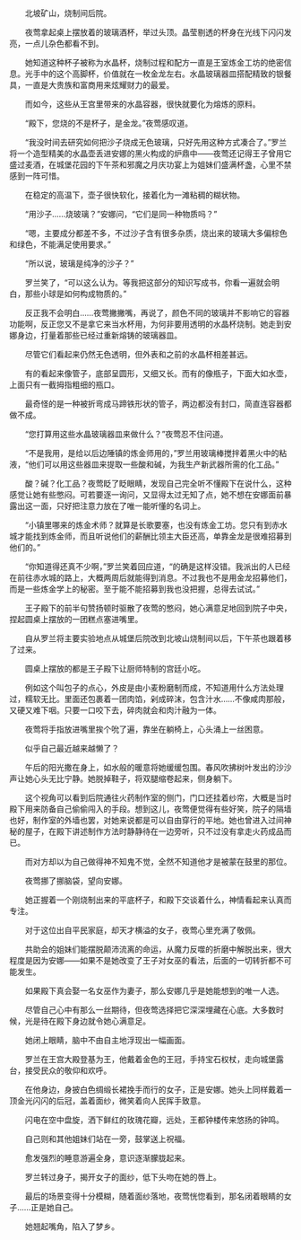 　　北坡矿山，烧制间后院。

　　夜莺拿起桌上摆放着的玻璃酒杯，举过头顶。晶莹剔透的杯身在光线下闪闪发亮，一点儿杂色都看不到。

　　她知道这种杯子被称为水晶杯，烧制过程和配方一直是王室炼金工坊的绝密信息。光手中的这个高脚杯，价值就在一枚金龙左右。水晶玻璃器皿搭配精致的银餐具，一直是大贵族和富商用来炫耀财力的最爱。

　　而如今，这些从王宫里带来的水晶容器，很快就要化为熔炼的原料。

　　“殿下，您烧的不是杯子，是金龙。”夜莺感叹道。

　　“我没时间去研究如何把沙子烧成无色玻璃，只好先用这种方式凑合了。”罗兰将一个造型精美的水晶壶丢进安娜的黑火构成的炉鼎中——夜莺还记得王子曾用它盛过麦酒，在城堡花园的下午茶和邪魔之月庆功宴上为姐妹们盛满杯盏，心里不禁感到一阵可惜。

　　在稳定的高温下，壶子很快软化，接着化为一滩粘稠的糊状物。

　　“用沙子……烧玻璃？”安娜问，“它们是同一种物质吗？”

　　“嗯，主要成分都差不多，不过沙子含有很多杂质，烧出来的玻璃大多偏棕色和绿色，不能满足使用要求。”

　　“所以说，玻璃是纯净的沙子？”

　　罗兰笑了，“可以这么认为。等我把这部分的知识写成书，你看一遍就会明白，那些小球是如何构成物质的。”

　　反正我不会明白……夜莺撇撇嘴，再说了，颜色不同的玻璃并不影响它的容器功能啊，反正您又不是拿它来当水杯用，为何非要用透明的水晶杯烧制。她走到安娜身边，打量着那些已经过重新熔铸的玻璃器皿。

　　尽管它们看起来仍然无色透明，但外表和之前的水晶杯相差甚远。

　　有的看起来像管子，底部呈圆形，又细又长。而有的像瓶子，下面大如水壶，上面只有一截拇指粗细的瓶口。

　　最奇怪的是一种被折弯成马蹄铁形状的管子，两边都没有封口，简直连容器都做不成。

　　“您打算用这些水晶玻璃器皿来做什么？”夜莺忍不住问道。

　　“不是我用，是给以后边陲镇的炼金师用的，”罗兰用玻璃棒搅拌着黑火中的粘液，“他们可以用这些器皿来提取一些酸和碱，为我生产新武器所需的化工品。”

　　酸？碱？化工品？夜莺眨了眨眼睛，发现自己完全听不懂殿下在说什么，这种感觉让她有些憋闷。可若要逐一询问，又显得太过无知了点，她不想在安娜面前暴露出这一面，只好把注意力放在了唯一能听懂的名词上。

　　“小镇里哪来的炼金术师？就算是长歌要塞，也没有炼金工坊。您只有到赤水城才能找到炼金师，而且听说他们的薪酬比领主大臣还高，单靠金龙是很难招募到他们的。”

　　“你知道得还真不少啊，”罗兰笑着回应道，“的确是这样没错。我派出的人已经在前往赤水城的路上，大概两周后就能得到消息。不过我也不是用金龙招募他们，而是一些炼金学上的秘密。至于能不能招募到我也没把握，总得去试试。”

　　王子殿下的前半句赞扬顿时驱散了夜莺的憋闷，她心满意足地回到院子中央，捏起圆桌上摆放的一团糕点塞进嘴里。

　　自从罗兰将主要实验地点从城堡后院改到北坡山烧制间以后，下午茶也跟着移了过来。

　　圆桌上摆放的都是王子殿下让厨师特制的宫廷小吃。

　　例如这个叫包子的点心，外皮是由小麦粉磨制而成，不知道用什么方法处理过，糯软无比。里面还包裹着一团肉馅，剁成碎沫，包含汁水……不像咸肉那般，又硬又难下咽。只要一口咬下去，碎肉就会和肉汁融为一体。

　　夜莺将手指放进嘴里挨个吮了遍，靠坐在躺椅上，心头涌上一丝困意。

　　似乎自己最近越来越懒了？

　　午后的阳光撒在身上，如水般的暖意将她缓缓包围。春风吹拂树叶发出的沙沙声让她心头无比宁静。她脱掉鞋子，将双腿缩卷起来，侧身躺下。

　　这个视角可以看到后院通往火药制作室的侧门，门口还挂着纱帘，大概是当时殿下用来防备自己偷偷闯入的手段。想到这儿，夜莺便觉得有些好笑，院子的隔墙也好，制作室的外墙也罢，对她来说都是可以自由穿行的平地。她也曾进入过间神秘的屋子，在殿下讲述制作方法时静静待在一边旁听，只不过没有拿走火药成品而已。

　　而对方却以为自己做得神不知鬼不觉，全然不知道他才是被蒙在鼓里的那位。

　　夜莺挪了挪脑袋，望向安娜。

　　她正握着一个刚烧制出来的平底杯子，和殿下交谈着什么，神情看起来认真而专注。

　　对于这位出自平民家庭，却天才横溢的女子，夜莺心里充满了敬佩。

　　共助会的姐妹们能摆脱颠沛流离的命运，从魔力反噬的折磨中解脱出来，很大程度是因为安娜——如果不是她改变了王子对女巫的看法，后面的一切转折都不可能发生。

　　如果殿下真会娶一名女巫作为妻子，那么安娜几乎是她能想到的唯一人选。

　　尽管自己心中有那么一丝期待，但夜莺选择把它深深埋藏在心底。大多数时候，光是待在殿下身边就令她心满意足。

　　她闭上眼睛，脑中不由自主地浮现出一幅画面。

　　罗兰在王宫大殿登基为王，他戴着金色的王冠，手持宝石权杖，走向城堡露台，接受民众的敬仰和欢呼。

　　在他身边，身披白色绸缎长裙挽手而行的女子，正是安娜。她头上同样戴着一顶金光闪闪的后冠，盖着面纱，微笑着向人民挥手致意。

　　闪电在空中盘旋，洒下鲜红的玫瑰花瓣，远处，王都钟楼传来悠扬的钟鸣。

　　自己则和其他姐妹们站在一旁，鼓掌送上祝福。

　　愈发强烈的睡意游遍全身，意识逐渐朦胧起来。

　　罗兰转过身子，揭开女子的面纱，低下头吻在她的唇上。

　　最后的场景变得十分模糊，随着面纱落地，夜莺恍惚看到，那名闭着眼睛的女子……正是她自己。

　　她翘起嘴角，陷入了梦乡。
